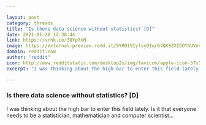 ```yaml
---

layout: post
category: threads
title: "Is there data science without statistics? [D]"
date: 2021-01-20 12:38:44
link: https://vrhk.co/38Yp7xN
image: https://external-preview.redd.it/9YRO19Iylsy9Iqr67QK8ZXIGOY5UVnKRqtTu6y3XUCw.jpg?width=1200&height=628.272251309&auto=webp&crop=1200:628.272251309,smart&s=caa75ea5c1f600dc1145100c93759191f12cc06d
domain: reddit.com
author: "reddit"
icon: http://www.redditstatic.com/desktop2x/img/favicon/apple-icon-57x57.png
excerpt: "I was thinking about the high bar to enter this field lately. Is it that everyone needs to be a statistician, mathematician and computer scientist..."

---
```


### Is there data science without statistics? [D]

I was thinking about the high bar to enter this field lately. Is it that everyone needs to be a statistician, mathematician and computer scientist...